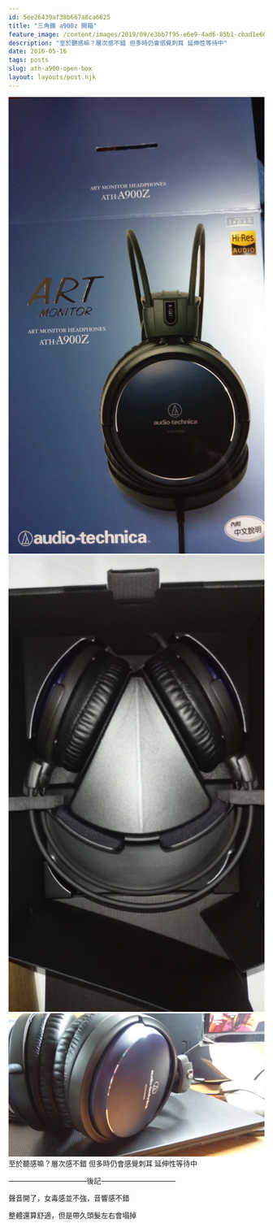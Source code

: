 ```yaml
---
id: 5ee26439af38b667a8ca6625
title: "三角鐵 a900z 開箱"
feature_image: /content/images/2019/09/e3bb7f95-e6e9-4ad6-85b1-cbad1e60ca95.jpg
description: "至於聽感嘛？層次感不錯 但多時仍會感覺刺耳 延伸性等待中"
date: 2016-05-16
tags: posts
slug: ath-a900-open-box
layout: layouts/post.njk
---
```


![](/img/content/images/2016/05/IMAG0123.jpg)
![](/img/content/images/2016/05/IMAG0122.jpg)
![](/img/content/images/2016/05/IMAG0125.jpg)
至於聽感嘛？層次感不錯 但多時仍會感覺刺耳 延伸性等待中

———————————後記——————————–

聲音開了，女毒感並不強，音響感不錯

整體還算舒適，但是帶久頭髮左右會塌掉

